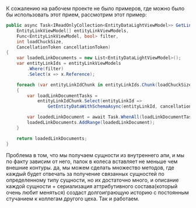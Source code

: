 К сожалению на рабочем проекте не было примеров, где можно было бы использовать этот прием, рассмотрим  этот пример:
```cs
public async Task<IReadOnlyCollection<EntityDataLightViewModel>> GetLinkedEntitiesAsync(
    EntityLinkViewModel[] entityLinkViewModels,
    Func<EntityLinkViewModel, bool> filter,
    int loadChuckSize,
    CancellationToken cancellationToken)
{
    var loadedLinkDocuments = new List<EntityDataLightViewModel>();
    var entityLinkIds = entityLinkViewModels
        .Where(filter)
        .Select(x => x.Reference);

    foreach (var entityLinkIdChunk in entityLinkIds.Chunk(loadChuckSize))
    {
        var loadLinkDocumentTasks =
            entityLinkIdChunk.Select(entityLinkId =>
                GetEntityDataWithSchemaAsync(entityLinkId, cancellationToken));

        var loadedLinkDocument = await Task.WhenAll(loadLinkDocumentTasks);
        loadedLinkDocuments.AddRange(loadedLinkDocument);
    }

    return loadedLinkDocuments;
}
```

Проблема в том, что мы получаем сущности из внутреннего апи, и мы по факту зависим от него, палок в колеса вставляет не меньше чем внешние контуры.
да, мы можем сделать множество методов, где каждый будет отвечать за получение связанных сущностей по определенному типу сущности, но их достаточно много, и описание каждой сущности + сериализация аттрибутивного состава(который очень любит меняться) создаст долгоиграющую историю с постоянным стучанием к коллегам другого цеха.
Так и работаем.

